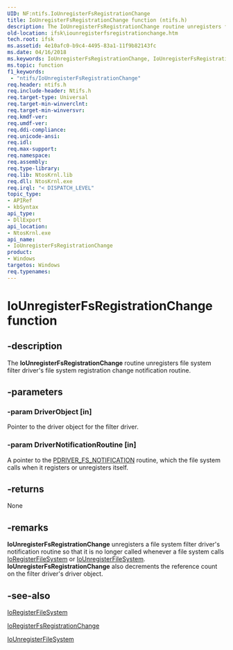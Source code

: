 ```yaml
---
UID: NF:ntifs.IoUnregisterFsRegistrationChange
title: IoUnregisterFsRegistrationChange function (ntifs.h)
description: The IoUnregisterFsRegistrationChange routine unregisters file system filter driver's file system registration change notification routine.
old-location: ifsk\iounregisterfsregistrationchange.htm
tech.root: ifsk
ms.assetid: 4e10afc0-b9c4-4495-83a1-11f9b82143fc
ms.date: 04/16/2018
ms.keywords: IoUnregisterFsRegistrationChange, IoUnregisterFsRegistrationChange routine [Installable File System Drivers], ifsk.iounregisterfsregistrationchange, ioref_18a53f5a-49f9-40ba-bf85-d2fea7d6fbfb.xml, ntifs/IoUnregisterFsRegistrationChange
ms.topic: function
f1_keywords:
 - "ntifs/IoUnregisterFsRegistrationChange"
req.header: ntifs.h
req.include-header: Ntifs.h
req.target-type: Universal
req.target-min-winverclnt: 
req.target-min-winversvr: 
req.kmdf-ver: 
req.umdf-ver: 
req.ddi-compliance: 
req.unicode-ansi: 
req.idl: 
req.max-support: 
req.namespace: 
req.assembly: 
req.type-library: 
req.lib: NtosKrnl.lib
req.dll: NtosKrnl.exe
req.irql: "< DISPATCH_LEVEL"
topic_type:
- APIRef
- kbSyntax
api_type:
- DllExport
api_location:
- NtosKrnl.exe
api_name:
- IoUnregisterFsRegistrationChange
product:
- Windows
targetos: Windows
req.typenames: 
---
```


# IoUnregisterFsRegistrationChange function


## -description


The <b>IoUnregisterFsRegistrationChange</b> routine unregisters file system filter driver's file system registration change notification routine.


## -parameters




### -param DriverObject [in]

Pointer to the driver object for the filter driver.


### -param DriverNotificationRoutine [in]

A pointer to the <a href="https://docs.microsoft.com/windows-hardware/drivers/ddi/content/ntifs/nc-ntifs-driver_fs_notification">PDRIVER_FS_NOTIFICATION</a> routine, which the file system calls when it registers or unregisters itself.


## -returns



None




## -remarks



<b>IoUnregisterFsRegistrationChange</b> unregisters a file system filter driver's notification routine so that it is no longer called whenever a file system calls <a href="https://docs.microsoft.com/windows-hardware/drivers/ddi/content/ntifs/nf-ntifs-ioregisterfilesystem">IoRegisterFileSystem</a> or <a href="https://docs.microsoft.com/windows-hardware/drivers/ddi/content/ntifs/nf-ntifs-iounregisterfilesystem">IoUnregisterFileSystem</a>. <b>IoUnregisterFsRegistrationChange</b> also decrements the reference count on the filter driver's driver object.




## -see-also




<a href="https://docs.microsoft.com/windows-hardware/drivers/ddi/content/ntifs/nf-ntifs-ioregisterfilesystem">IoRegisterFileSystem</a>



<a href="https://docs.microsoft.com/windows-hardware/drivers/ddi/content/ntifs/nf-ntifs-ioregisterfsregistrationchange">IoRegisterFsRegistrationChange</a>



<a href="https://docs.microsoft.com/windows-hardware/drivers/ddi/content/ntifs/nf-ntifs-iounregisterfilesystem">IoUnregisterFileSystem</a>
 

 

